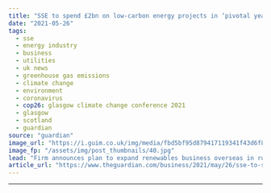 ```yaml
---
title: "SSE to spend £2bn on low-carbon energy projects in ‘pivotal year’"
date: "2021-05-26"
tags: 
  - sse
  - energy industry
  - business
  - utilities
  - uk news
  - greenhouse gas emissions
  - climate change
  - environment
  - coronavirus
  - cop26: glasgow climate change conference 2021
  - glasgow
  - scotland
  - guardian
source: "guardian"
image_url: "https://i.guim.co.uk/img/media/fbd5bf95d879417119341f43d6f826570b0ab7c7/72_10_1773_1064/master/1773.jpg?width=460&quality=85&auto=format&fit=max&s=954ed9d93def4c004914847c512abb15"
image_fp: "/assets/img/post_thumbnails/40.jpg"
lead: "Firm announces plan to expand renewables business overseas in run-up to Glasgow hosting Cop26SSE has promised to spend about £2bn on low-carbon energy projects over the next year and expand its renewable energy business overseas.As the UK prepares to..."
article_url: "https://www.theguardian.com/business/2021/may/26/sse-to-spend-2bn-on-low-carbon-energy-projects-in-pivotal-year"
---
```


---
